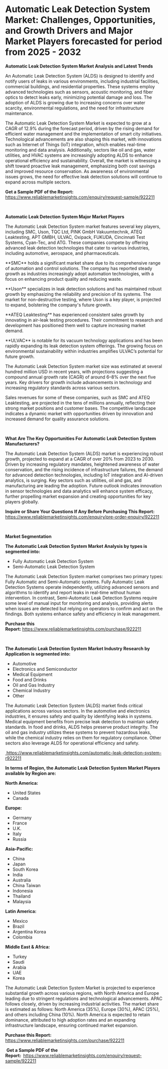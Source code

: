 <p><h1>Automatic Leak Detection System Market: Challenges, Opportunities, and Growth Drivers and Major Market Players forecasted for period from 2025 - 2032</h1></p><p><strong>Automatic Leak Detection System Market Analysis and Latest Trends</strong></p>
<p><p>An Automatic Leak Detection System (ALDS) is designed to identify and notify users of leaks in various environments, including industrial facilities, commercial buildings, and residential properties. These systems employ advanced technologies such as sensors, acoustic monitoring, and fiber optics to detect leaks early, minimizing potential damage and loss. The adoption of ALDS is growing due to increasing concerns over water scarcity, environmental regulations, and the need for infrastructure maintenance.</p><p>The Automatic Leak Detection System Market is expected to grow at a CAGR of 12.9% during the forecast period, driven by the rising demand for efficient water management and the implementation of smart city initiatives. Technological advancements are also shaping this market, with innovations such as Internet of Things (IoT) integration, which enables real-time monitoring and data analysis. Additionally, sectors like oil and gas, water utilities, and HVAC systems are increasingly adopting ALDS to enhance operational efficiency and sustainability. Overall, the market is witnessing a shift toward proactive leak management, emphasizing both cost savings and improved resource conservation. As awareness of environmental issues grows, the need for effective leak detection solutions will continue to expand across multiple sectors.</p></p>
<p><strong>Get a Sample PDF of the Report:&nbsp;</strong> <a href="https://www.reliablemarketinsights.com/enquiry/request-sample/922211?utm_campaign=3084&utm_medium=2&utm_source=Github&utm_content=ia&utm_term=18042025&utm_id=automatic-leak-detection-system">https://www.reliablemarketinsights.com/enquiry/request-sample/922211</a></p>
<p>&nbsp;</p>
<p><strong>Automatic Leak Detection System Major Market Players</strong></p>
<p><p>The Automatic Leak Detection System market features several key players, including SMC, Uson, TQC Ltd, PINK GmbH Vakuumtechnik, ATEQ Leaktesting, APT GMBH, ULVAC, Oxipack, FUKUDA, Cincinnati Test Systems, Cyan-Tec, and ATG. These companies compete by offering advanced leak detection technologies that cater to various industries, including automotive, aerospace, and pharmaceuticals.</p><p>**SMC** holds a significant market share due to its comprehensive range of automation and control solutions. The company has reported steady growth as industries increasingly adopt automation technologies, with a focus on enhancing product quality and reducing waste. </p><p>**Uson** specializes in leak detection solutions and has maintained robust growth by emphasizing the reliability and precision of its systems. The market for non-destructive testing, where Uson is a key player, is projected to expand, bolstering the company's future growth.</p><p>**ATEQ Leaktesting** has experienced consistent sales growth by innovating in air-leak testing procedures. Their commitment to research and development has positioned them well to capture increasing market demand.</p><p>**ULVAC** is notable for its vacuum technology applications and has been rapidly expanding its leak detection system offerings. The growing focus on environmental sustainability within industries amplifies ULVAC’s potential for future growth.</p><p>The Automatic Leak Detection System market size was estimated at several hundred million USD in recent years, with projections suggesting a compound annual growth rate (CAGR) of around 6–8% over the next five years. Key drivers for growth include advancements in technology and increasing regulatory standards across various sectors. </p><p>Sales revenues for some of these companies, such as SMC and ATEQ Leaktesting, are projected in the tens of millions annually, reflecting their strong market positions and customer bases. The competitive landscape indicates a dynamic market with opportunities driven by innovation and increased demand for quality assurance solutions.</p></p>
<p>&nbsp;</p>
<p><strong>What Are The Key Opportunities For Automatic Leak Detection System Manufacturers?</strong></p>
<p><p>The Automatic Leak Detection System (ALDS) market is experiencing robust growth, projected to expand at a CAGR of over 20% from 2023 to 2030. Driven by increasing regulatory mandates, heightened awareness of water conservation, and the rising incidence of infrastructure failures, the demand for advanced detection technologies, including IoT integration and AI-driven analytics, is surging. Key sectors such as utilities, oil and gas, and manufacturing are leading the adoption. Future outlook indicates innovation in sensor technologies and data analytics will enhance system efficacy, further propelling market expansion and creating opportunities for key players globally.</p></p>
<p><strong>Inquire or Share Your Questions If Any Before Purchasing This Report:</strong> <a href="https://www.reliablemarketinsights.com/enquiry/pre-order-enquiry/922211?utm_campaign=3084&utm_medium=2&utm_source=Github&utm_content=ia&utm_term=18042025&utm_id=automatic-leak-detection-system">https://www.reliablemarketinsights.com/enquiry/pre-order-enquiry/922211</a></p>
<p>&nbsp;</p>
<p><strong>Market Segmentation</strong></p>
<p><strong>The Automatic Leak Detection System Market Analysis by types is segmented into:</strong></p>
<p><ul><li>Fully Automatic Leak Detection System</li><li>Semi-Automatic Leak Detection System</li></ul></p>
<p><p>The Automatic Leak Detection System market comprises two primary types: Fully Automatic and Semi-Automatic systems. Fully Automatic Leak Detection Systems operate independently, utilizing advanced sensors and algorithms to identify and report leaks in real-time without human intervention. In contrast, Semi-Automatic Leak Detection Systems require some level of manual input for monitoring and analysis, providing alerts when issues are detected but relying on operators to confirm and act on the findings. Both systems enhance safety and efficiency in leak management.</p></p>
<p><strong>Purchase this Report:&nbsp;</strong><a href="https://www.reliablemarketinsights.com/purchase/922211?utm_campaign=3084&utm_medium=2&utm_source=Github&utm_content=ia&utm_term=18042025&utm_id=automatic-leak-detection-system">https://www.reliablemarketinsights.com/purchase/922211</a></p>
<p>&nbsp;</p>
<p><strong>The Automatic Leak Detection System Market Industry Research by Application is segmented into:</strong></p>
<p><ul><li>Automotive</li><li>Electronics and Semiconductor</li><li>Medical Equipment</li><li>Food and Drinks</li><li>Oil and Gas Industry</li><li>Chemical Industry</li><li>Other</li></ul></p>
<p><p>The Automatic Leak Detection System (ALDS) market finds critical applications across various sectors. In the automotive and electronics industries, it ensures safety and quality by identifying leaks in systems. Medical equipment benefits from precise leak detection to maintain safety standards. In food and drinks, ALDS helps preserve product integrity. The oil and gas industry utilizes these systems to prevent hazardous leaks, while the chemical industry relies on them for regulatory compliance. Other sectors also leverage ALDS for operational efficiency and safety.</p></p>
<p><a href="https://www.reliablemarketinsights.com/automatic-leak-detection-system-r922211?utm_campaign=3084&utm_medium=2&utm_source=Github&utm_content=ia&utm_term=18042025&utm_id=automatic-leak-detection-system">&nbsp;https://www.reliablemarketinsights.com/automatic-leak-detection-system-r922211</a></p>
<p><strong>In terms of Region, the Automatic Leak Detection System Market Players available by Region are:</strong></p>
<p>
    <p> <strong> North America: </strong>
        <ul>
            <li>United States</li>
            <li>Canada</li>
        </ul>
        </p> 
    <p> <strong> Europe: </strong>
        <ul>
            <li>Germany</li>
            <li>France</li>
            <li>U.K.</li>
            <li>Italy</li>
            <li>Russia</li>
        </ul>
        </p> 
    <p> <strong> Asia-Pacific: </strong>
        <ul>
            <li>China</li>
            <li>Japan</li>
            <li>South Korea</li>
            <li>India</li>
            <li>Australia</li>
            <li>China Taiwan</li>
            <li>Indonesia</li>
            <li>Thailand</li>
            <li>Malaysia</li>
        </ul>
        </p> 
    <p> <strong> Latin America: </strong>
        <ul>
            <li>Mexico</li>
            <li>Brazil</li>
            <li>Argentina Korea</li>
            <li>Colombia</li>
        </ul>
        </p> 
    <p> <strong> Middle East & Africa: </strong>
        <ul>
            <li>Turkey</li>
            <li>Saudi</li>
            <li>Arabia</li>
            <li>UAE</li>
            <li>Korea</li>
        </ul>
    </p>
    </p>
<p><p>The Automatic Leak Detection System Market is projected to experience substantial growth across various regions, with North America and Europe leading due to stringent regulations and technological advancements. APAC follows closely, driven by increasing industrial activities. The market share is estimated as follows: North America (35%), Europe (30%), APAC (25%), and others including China (10%). North America is expected to retain dominance, attributed to high adoption rates and an expanding infrastructure landscape, ensuring continued market expansion.</p></p>
<p><strong>Purchase this Report: </strong><a href="https://www.reliablemarketinsights.com/purchase/922211?utm_campaign=3084&utm_medium=2&utm_source=Github&utm_content=ia&utm_term=18042025&utm_id=automatic-leak-detection-system">https://www.reliablemarketinsights.com/purchase/922211</a></p>
<p>&nbsp;<strong>Get a Sample PDF of the Report:&nbsp;&nbsp;</strong><a href="https://www.reliablemarketinsights.com/enquiry/request-sample/922211?utm_campaign=3084&utm_medium=2&utm_source=Github&utm_content=ia&utm_term=18042025&utm_id=automatic-leak-detection-system">https://www.reliablemarketinsights.com/enquiry/request-sample/922211</a></p>
<p><strong></strong></p>
<p><p></p><p></p><p></p></p>